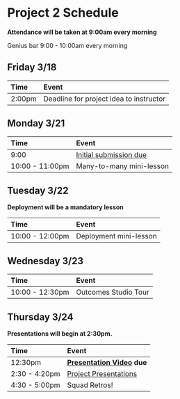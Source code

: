 # Project 2 Schedule

**Attendance will be taken at 9:00am every morning**

Genius bar 9:00 - 10:00am every morning

## Friday 3/18

| Time   | Event                                   |
|:-------|:----------------------------------------|
| 2:00pm | Deadline for project idea to instructor |

## Monday 3/21


| Time            | Event                                                                               |
|:----------------|:------------------------------------------------------------------------------------|
| 9:00            | [Initial submission due](https://github.com/ga-wdi-exercises/project2#deliverables) |
| 10:00 - 11:00pm | Many-to-many mini-lesson                                                            |

## Tuesday 3/22

**Deployment will be a mandatory lesson**

| Time            | Event                  |
|:----------------|:-----------------------|
| 10:00 - 12:00pm | Deployment mini-lesson |

## Wednesday 3/23

| Time            | Event                |
|:----------------|:---------------------|
| 10:00 - 12:30pm | Outcomes Studio Tour |

## Thursday 3/24

**Presentations will begin at 2:30pm.**

| Time          | Event                                            |
|:--------------|:-------------------------------------------------|
| 12:30pm       | **[Presentation Video](./presentations.md) due** |
| 2:30 - 4:20pm | [Project Presentations](./presentations.md)      |
| 4:30 - 5:00pm | Squad Retros!                                    |
